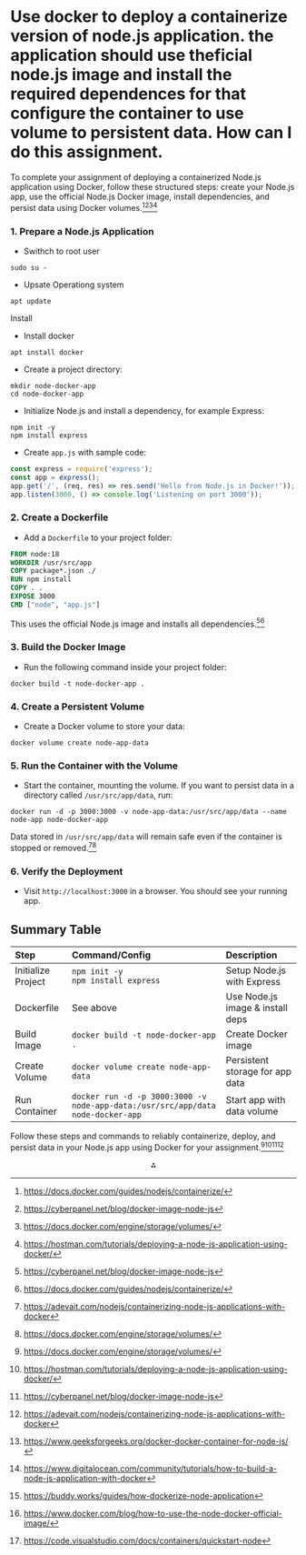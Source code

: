 
# Use docker to deploy a containerize version of node.js application. the application should use theficial node.js image and install the required dependences for that configure the container to use volume to persistent data. How can I do this assignment.

To complete your assignment of deploying a containerized Node.js application using Docker, follow these structured steps: create your Node.js app, use the official Node.js Docker image, install dependencies, and persist data using Docker volumes.[^1][^2][^3][^4]


### 1. Prepare a Node.js Application

- Swithch to root user
``` 
sudo su -
```
- Upsate Operationg system
```
apt update
```
Install 
- Install docker
``` 
apt install docker 
```

- Create a project directory:

```
mkdir node-docker-app
cd node-docker-app
```

- Initialize Node.js and install a dependency, for example Express:

```
npm init -y
npm install express
```

- Create `app.js` with sample code:

```javascript
const express = require('express');
const app = express();
app.get('/', (req, res) => res.send('Hello from Node.js in Docker!'));
app.listen(3000, () => console.log('Listening on port 3000'));
```


### 2. Create a Dockerfile

- Add a `Dockerfile` to your project folder:

```dockerfile
FROM node:18
WORKDIR /usr/src/app
COPY package*.json ./
RUN npm install
COPY . .
EXPOSE 3000
CMD ["node", "app.js"]
```

This uses the official Node.js image and installs all dependencies.[^2][^1]


### 3. Build the Docker Image

- Run the following command inside your project folder:

```
docker build -t node-docker-app .
```


### 4. Create a Persistent Volume

- Create a Docker volume to store your data:

```
docker volume create node-app-data
```


### 5. Run the Container with the Volume

- Start the container, mounting the volume. If you want to persist data in a directory called `/usr/src/app/data`, run:

```
docker run -d -p 3000:3000 -v node-app-data:/usr/src/app/data --name node-app node-docker-app
```

Data stored in `/usr/src/app/data` will remain safe even if the container is stopped or removed.[^5][^3]


### 6. Verify the Deployment

- Visit `http://localhost:3000` in a browser. You should see your running app.


## Summary Table

| Step | Command/Config | Description |
| :-- | :-- | :-- |
| Initialize Project | `npm init -y`<br>`npm install express` | Setup Node.js with Express |
| Dockerfile | See above | Use Node.js image \& install deps |
| Build Image | `docker build -t node-docker-app .` | Create Docker image |
| Create Volume | `docker volume create node-app-data` | Persistent storage for app data |
| Run Container | `docker run -d -p 3000:3000 -v node-app-data:/usr/src/app/data node-docker-app` | Start app with data volume |

Follow these steps and commands to reliably containerize, deploy, and persist data in your Node.js app using Docker for your assignment.[^3][^4][^2][^5]
<span style="display:none">[^10][^6][^7][^8][^9]</span>

<div style="text-align: center">⁂</div>

[^1]: https://docs.docker.com/guides/nodejs/containerize/

[^2]: https://cyberpanel.net/blog/docker-image-node-js

[^3]: https://docs.docker.com/engine/storage/volumes/

[^4]: https://hostman.com/tutorials/deploying-a-node-js-application-using-docker/

[^5]: https://adevait.com/nodejs/containerizing-node-js-applications-with-docker

[^6]: https://www.digitalocean.com/community/tutorials/how-to-build-a-node-js-application-with-docker

[^7]: https://buddy.works/guides/how-dockerize-node-application

[^8]: https://www.docker.com/blog/how-to-use-the-node-docker-official-image/

[^9]: https://code.visualstudio.com/docs/containers/quickstart-node

[^10]: https://www.geeksforgeeks.org/docker-docker-container-for-node-js/

